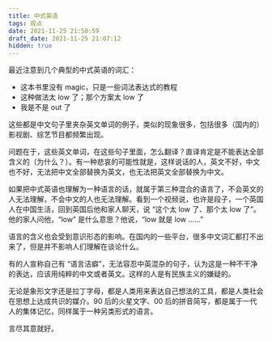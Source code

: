 ```yaml
---
title: 中式英语
tags: 观点
date: 2021-11-25 21:50:59
draft_date: 2021-11-25 21:07:12
hidden: true
---
```



最近注意到几个典型的中式英语的词汇：

- 这本书里没有 magic，只是一些词法表达式的教程
- 这种做法太 low 了；那个方案太 low 了
- 我是不是 out 了

这些都是中文句子里夹杂英文单词的例子，类似的现象很多，包括很多（国内的）影视剧、综艺节目都频繁出现。

问题在于，这些英文单词，在这些句子里面，怎么翻译？直译肯定是不能表达全部含义的（为什么？）。有一种悲哀的可能性就是，这样说话的人，英文不好，中文也不好，无法把中文全部替换为英文，也无法把英文全部替换为中文。

如果把中式英语也理解为一种语言的话，就属于第三种混合的语言了，不会英文的人无法理解，不会中文的人也无法理解。看到一个视频说，也许是段子，一个英国人在中国生活，回到英国后他和家人聊天，说 “这个太 low 了、那个太 low 了”。他的家人问他，“low” 是什么意思？他说，“low 就是 low ……”

语言的含义也会受到意识形态的影响。在国内的一些平台，很多中文词汇都打不出来了，但是并不影响人们理解在谈论什么。

有的人宣称自己有 “语言洁癖”，无法容忍中英混杂的句子，认为这是一种不干净的表达，应该用纯粹的中文或者英文。这样的人是有民族主义的嫌疑的。

无论是象形文字还是拉丁字母，都是人类用来表达自己想法的工具，都是人类社会在思想上达成共识的媒介。90 后的火星文字、00 后的拼音简写，都是属于一代人的集体记忆，同样属于一种另类形式的语言。

言尽其意就好。
